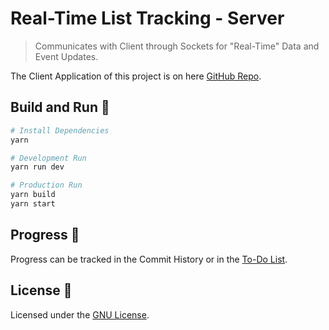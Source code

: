 # Real-Time List Tracking - Server
> Communicates with Client through Sockets for "Real-Time" Data and Event Updates.

The Client Application of this project is on here [GitHub Repo](https://github.com/Ciaxur/realtime-list.client).

## Build and Run 🚀
```sh
# Install Dependencies
yarn

# Development Run
yarn run dev

# Production Run
yarn build
yarn start
```

## Progress 🔖
Progress can be tracked in the Commit History or in the [To-Do List](TODO.md).

## License 📕
Licensed under the [GNU License](LICENSE).
